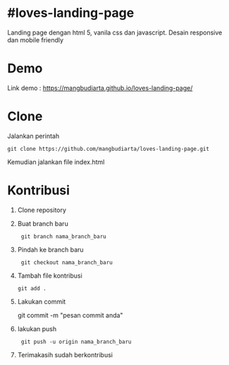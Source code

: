 # #loves-landing-page
Landing page dengan html 5, vanila css dan javascript. Desain responsive dan mobile friendly

# Demo
Link demo : https://mangbudiarta.github.io/loves-landing-page/

# Clone
Jalankan perintah

    git clone https://github.com/mangbudiarta/loves-landing-page.git

Kemudian jalankan file index.html

# Kontribusi
1. Clone repository
2. Buat branch baru
   ```
    git branch nama_branch_baru
   ```
4. Pindah ke branch baru
   ```
    git checkout nama_branch_baru
   ```
6. Tambah file kontribusi
    ```
    git add .
    ```
7. Lakukan commit
   
    git commit -m "pesan commit anda"

8. lakukan push
   ```
    git push -u origin nama_branch_baru
    ```
10. Terimakasih sudah berkontribusi 
